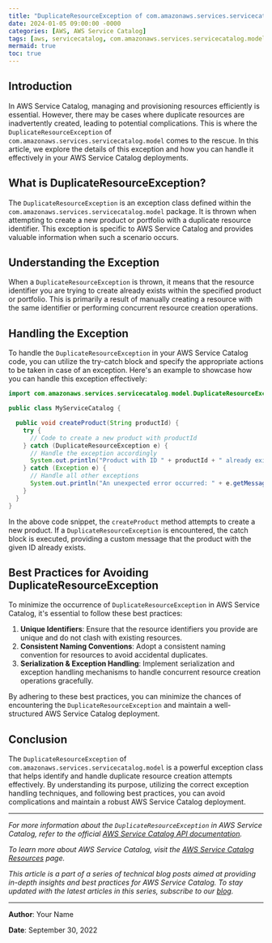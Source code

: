 ```yaml
---
title: "DuplicateResourceException of com.amazonaws.services.servicecatalog.model in AWS Service Catalog"
date: 2024-01-05 09:00:00 -0000
categories: [AWS, AWS Service Catalog]
tags: [aws, servicecatalog, com.amazonaws.services.servicecatalog.model]
mermaid: true
toc: true
---
```



## Introduction

In AWS Service Catalog, managing and provisioning resources efficiently is essential. However, there may be cases where duplicate resources are inadvertently created, leading to potential complications. This is where the `DuplicateResourceException` of `com.amazonaws.services.servicecatalog.model` comes to the rescue. In this article, we explore the details of this exception and how you can handle it effectively in your AWS Service Catalog deployments.

## What is DuplicateResourceException?

The `DuplicateResourceException` is an exception class defined within the `com.amazonaws.services.servicecatalog.model` package. It is thrown when attempting to create a new product or portfolio with a duplicate resource identifier. This exception is specific to AWS Service Catalog and provides valuable information when such a scenario occurs.

## Understanding the Exception

When a `DuplicateResourceException` is thrown, it means that the resource identifier you are trying to create already exists within the specified product or portfolio. This is primarily a result of manually creating a resource with the same identifier or performing concurrent resource creation operations.

## Handling the Exception

To handle the `DuplicateResourceException` in your AWS Service Catalog code, you can utilize the try-catch block and specify the appropriate actions to be taken in case of an exception. Here's an example to showcase how you can handle this exception effectively:

```java
import com.amazonaws.services.servicecatalog.model.DuplicateResourceException;

public class MyServiceCatalog {

  public void createProduct(String productId) {
    try {
      // Code to create a new product with productId
    } catch (DuplicateResourceException e) {
      // Handle the exception accordingly
      System.out.println("Product with ID " + productId + " already exists.");
    } catch (Exception e) {
      // Handle all other exceptions
      System.out.println("An unexpected error occurred: " + e.getMessage());
    }
  }
}
```

In the above code snippet, the `createProduct` method attempts to create a new product. If a `DuplicateResourceException` is encountered, the catch block is executed, providing a custom message that the product with the given ID already exists.

## Best Practices for Avoiding DuplicateResourceException

To minimize the occurrence of `DuplicateResourceException` in AWS Service Catalog, it's essential to follow these best practices:

1. **Unique Identifiers**: Ensure that the resource identifiers you provide are unique and do not clash with existing resources.
2. **Consistent Naming Conventions**: Adopt a consistent naming convention for resources to avoid accidental duplicates.
3. **Serialization & Exception Handling**: Implement serialization and exception handling mechanisms to handle concurrent resource creation operations gracefully.

By adhering to these best practices, you can minimize the chances of encountering the `DuplicateResourceException` and maintain a well-structured AWS Service Catalog deployment.

## Conclusion

The `DuplicateResourceException` of `com.amazonaws.services.servicecatalog.model` is a powerful exception class that helps identify and handle duplicate resource creation attempts effectively. By understanding its purpose, utilizing the correct exception handling techniques, and following best practices, you can avoid complications and maintain a robust AWS Service Catalog deployment.

---

*For more information about the `DuplicateResourceException` in AWS Service Catalog, refer to the official [AWS Service Catalog API documentation](https://docs.aws.amazon.com/servicecatalog/latest/dg/API_DuplicateResourceException.html).*

*To learn more about AWS Service Catalog, visit the [AWS Service Catalog Resources](https://aws.amazon.com/servicecatalog/resources/) page.*

*This article is a part of a series of technical blog posts aimed at providing in-depth insights and best practices for AWS Service Catalog. To stay updated with the latest articles in this series, subscribe to our [blog](https://example.com/blog/).*

---

**Author**: Your Name

**Date**: September 30, 2022